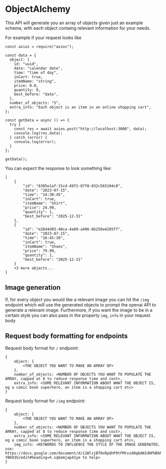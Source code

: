 # ObjectAlchemy

This API will generate you an array of objects given just an example schema, with each object containg relevant information for your needs.

For example if your request looks like

```
const axios = require("axios");

const data = {
  object: {
    id: "uuid",
    date: "calendar date",
    time: "time of day",
    inCart: true,
    itemName: "string",
    price: 0.0,
    quantity: 0,
    best_before: "date",
  },
  number_of_objects: "5",
  extra_info: "Each object is an item in an online shopping cart",
};

const getData = async () => {
  try {
    const res = await axios.post("http://localhost:3000", data);
    console.log(res.data);
  } catch (error) {
    console.log(error);
  }
};

getData();
```

You can expect the response to look something like:

```
[
	{
		"id": "6305e1af-15cd-49f2-87f8-032c565104c8",
		"date": "2023-07-15",
		"time": "14:30:45",
		"inCart": true,
		"itemName": "Shirt",
		"price": 24.99,
		"quantity": 1,
		"best_before": "2025-12-31"
	},
	{
		"id": "e26d4d93-40ca-4a69-a496-8b258a4285f7",
		"date": "2023-07-15",
		"time": "16:45:10",
		"inCart": true,
		"itemName": "Shoes",
		"price": 79.99,
		"quantity": 1,
		"best_before": "2025-12-31"
	}
    +3 more objects...
]
```

## Image generation

If, for every object you would like a relevant image you can hit the `/img` endpoint which will use the generated objects to prompt the openai API to generate a relevant image. Furthermore, if you want the image to be in a certain style you can also pass in the property `img_info` in your request body

## Request body formatting for endpoints

Request body format for `/` endpoint:

```
{
    object: {
        <THE OBJECT YOU WANT TO MAKE AN ARRAY OF>
    },
    number_of_objects: <NUMBER OF OBJECTS YOU WANT TO POPULATE THE ARRAY, capped at 8 to reduce response time and cost>,
    extra_info: <SOME RELEVANT INFORMATION ABOUT WHAT THE OBJECT IS, eg a comic book superhero, an item in a shopping cart etc>
}
```

Request body format for `/img` endpoint:

```
{
    object: {
        <THE OBJECT YOU WANT TO MAKE AN ARRAY OF>
    },
    number_of_objects: <NUMBER OF OBJECTS YOU WANT TO POPULATE THE ARRAY, capped at 8 to reduce response time and cost>,
    extra_info: <SOME RELEVANT INFORMATION ABOUT WHAT THE OBJECT IS, eg a comic book superhero, an item in a shopping cart etc>,
    img_info: <KEYWORDS TO INFLUENCE THE STYLE OF THE IMAGE GENERATED, use: https://docs.google.com/document/d/11WlzjBT0xRpQhP9tFMtxzd0q6ANIdHPUBkMV-YB043U/edit#heading=h.sqbemjap41ye to help>
}
```
